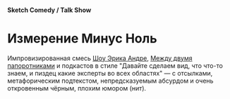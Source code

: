 #### Sketch Comedy / Talk Show

# Измерение Минус Ноль

Импровизированная смесь [Шоу Эрика Андре](https://www.imdb.com/title/tt2244495/), [Между двумя папоротниками](https://www.imdb.com/title/tt9398640/) и подкастов в стиле "Давайте сделаем вид, что что-то знаем, и пиздец какие эксперты во всех областях" — с отсылками, метафорическим подтекстом, непредсказуемым абсурдом и очень откровенным чёрным, плохим юмором (нит).
